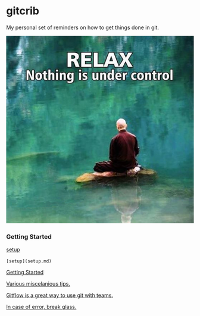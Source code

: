 gitcrib
======================

My personal set of reminders on how to get things done in git.

![relax](https://github.com/seanvikoren/gitcrib/blob/master/relax.jpg?raw=true)

### Getting Started
[setup](setup.md)
```
[setup](setup.md)
```

[Getting Started](setup.md)

[Various miscelanious tips.](misc.md)

[Gitflow is a great way to use git with teams.](gitflow.md)

[In case of error, break glass.](error.md)
